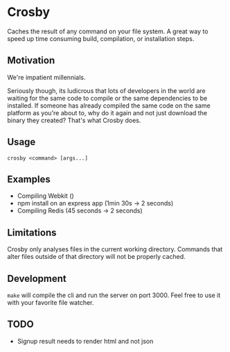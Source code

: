 # Crosby
Caches the result of any command on your file system. A great way to speed up time consuming build, compilation, or installation steps.

## Motivation
We're impatient millennials.

Seriously though, its ludicrous that lots of developers in the world are waiting for the same code to compile or the same dependencies to be installed. If someone has already compiled the same code on the same platform as you're about to, why do it again and not just download the binary they created? That's what Crosby does.

## Usage
```
crosby <command> [args...]
```

## Examples
- Compiling Webkit ()
- npm install on an express app (1min 30s -> 2 seconds)
- Compiling Redis (45 seconds -> 2 seconds)

## Limitations
Crosby only analyses files in the current working directory. Commands that alter files outside of that directory will not be properly cached.

## Development
`make` will compile the cli and run the server on port 3000. Feel free to use it with your favorite file watcher.

## TODO
- Signup result needs to render html and not json
